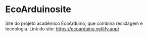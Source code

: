 # EcoArduinosite
Site do projeto acadêmico EcoArduino, que combina reciclagem e tecnologia.
Link do site: https://ecoarduino.netlify.app/
